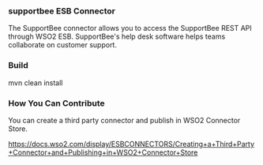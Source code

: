 ### supportbee ESB Connector

The SupportBee connector allows you to access the SupportBee REST API through WSO2 ESB. SupportBee's help desk software helps teams collaborate on customer support.

### Build

mvn clean install

### How You Can Contribute
You can create a third party connector and publish in WSO2 Connector Store.

https://docs.wso2.com/display/ESBCONNECTORS/Creating+a+Third+Party+Connector+and+Publishing+in+WSO2+Connector+Store


